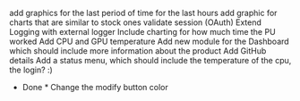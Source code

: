 add graphics for the last period of time
for the last hours
add graphic for charts that are similar to stock ones
validate session (OAuth)
Extend Logging with external logger 
Include charting for how much time the PU worked
Add CPU and GPU temperature
Add new module for the Dashboard which should include more information about the product
Add GitHub details
Add a status menu, which should include the temperature of the cpu, the login? :)




* Done *
Change the modify button color
